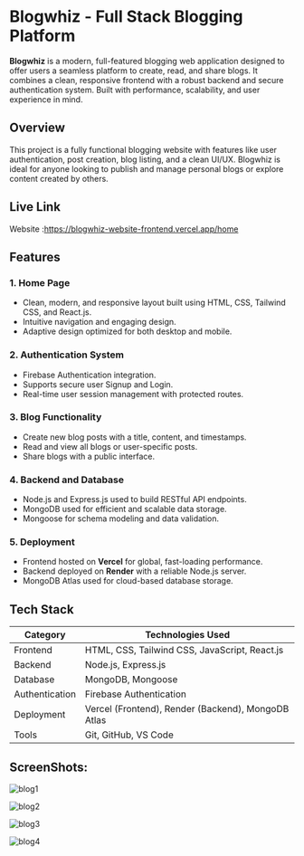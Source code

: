 # Blogwhiz - Full Stack Blogging Platform

**Blogwhiz** is a modern, full-featured blogging web application designed to offer users a seamless platform to create, read, and share blogs. It combines a clean, responsive frontend with a robust backend and secure authentication system. Built with performance, scalability, and user experience in mind.

## Overview

This project is a fully functional blogging website with features like user authentication, post creation, blog listing, and a clean UI/UX. Blogwhiz is ideal for anyone looking to publish and manage personal blogs or explore content created by others.

## Live Link 

Website :https://blogwhiz-website-frontend.vercel.app/home

## Features

### 1. Home Page
- Clean, modern, and responsive layout built using HTML, CSS, Tailwind CSS, and React.js.
- Intuitive navigation and engaging design.
- Adaptive design optimized for both desktop and mobile.

### 2. Authentication System
- Firebase Authentication integration.
- Supports secure user Signup and Login.
- Real-time user session management with protected routes.

### 3. Blog Functionality
- Create new blog posts with a title, content, and timestamps.
- Read and view all blogs or user-specific posts.
- Share blogs with a public interface.

### 4. Backend and Database
- Node.js and Express.js used to build RESTful API endpoints.
- MongoDB used for efficient and scalable data storage.
- Mongoose for schema modeling and data validation.

### 5. Deployment
- Frontend hosted on **Vercel** for global, fast-loading performance.
- Backend deployed on **Render** with a reliable Node.js server.
- MongoDB Atlas used for cloud-based database storage.

## Tech Stack

| Category     | Technologies Used                                      |
|--------------|--------------------------------------------------------|
| Frontend     | HTML, CSS, Tailwind CSS, JavaScript, React.js         |
| Backend      | Node.js, Express.js                                    |
| Database     | MongoDB, Mongoose                                      |
| Authentication | Firebase Authentication                              |
| Deployment   | Vercel (Frontend), Render (Backend), MongoDB Atlas     |
| Tools        | Git, GitHub, VS Code                                   |

## ScreenShots:

![blog1](https://github.com/user-attachments/assets/543523d1-186e-4261-b156-b06412c5c501)

![blog2](https://github.com/user-attachments/assets/a11d4fcc-561d-404f-bd65-38f8e12ee0ce)

![blog3](https://github.com/user-attachments/assets/8819d181-07e8-4d86-b14a-07c02189b407)

![blog4](https://github.com/user-attachments/assets/13dffff0-4fee-42a2-aa0a-00dabae6387d)


